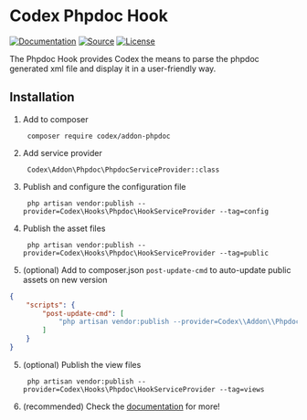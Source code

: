 Codex Phpdoc Hook
=====================

[![Documentation](https://img.shields.io/badge/documentation-codex--project.ninja-orange.svg?style=flat-square)](https://codex-project.ninja/codex/master/addons/phpdoc)
[![Source](http://img.shields.io/badge/source-addon--phpdoc-blue.svg?style=flat-square)](https://github.com/codex-project/addon-phpdoc)
[![License](http://img.shields.io/badge/license-MIT-brightgreen.svg?style=flat-square)](https://tldrlegal.com/license/mit-license)

The Phpdoc Hook provides Codex the means to parse the phpdoc generated xml file and display it in a user-friendly way.

Installation
------------
1. Add to composer

		composer require codex/addon-phpdoc

2. Add service provider

		Codex\Addon\Phpdoc\PhpdocServiceProvider::class

3. Publish and configure the configuration file

		php artisan vendor:publish --provider=Codex\Hooks\Phpdoc\HookServiceProvider --tag=config

4. Publish the asset files

        php artisan vendor:publish --provider=Codex\Hooks\Phpdoc\HookServiceProvider --tag=public
   
5. (optional) Add to composer.json `post-update-cmd` to auto-update public assets on new version 
```json
{
    "scripts": {
        "post-update-cmd": [
            "php artisan vendor:publish --provider=Codex\\Addon\\Phpdoc\\PhpdocServiceProvider --tag=public --force"
        ]
    }
}
```
5. (optional) Publish the view files        

        php artisan vendor:publish --provider=Codex\Hooks\Phpdoc\HookServiceProvider --tag=views

6. (recommended) Check the [documentation](http://codex-project.ninja/codex/master/addons/phpdoc) for more!
